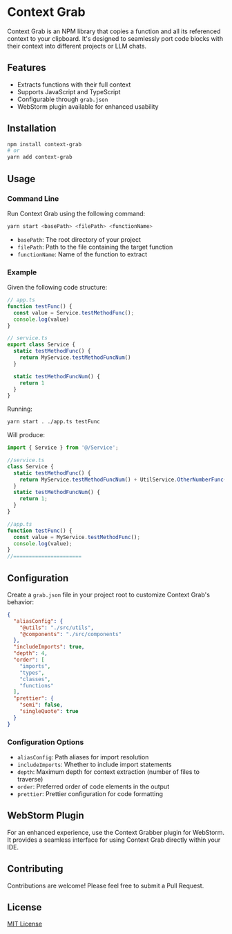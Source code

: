 # Context Grab

Context Grab is an NPM library that copies a function and all its referenced context to your clipboard. It's designed to seamlessly port code blocks with their context into different projects or LLM chats.

## Features

- Extracts functions with their full context
- Supports JavaScript and TypeScript
- Configurable through `grab.json`
- WebStorm plugin available for enhanced usability

## Installation

```bash
npm install context-grab
# or
yarn add context-grab
```

## Usage

### Command Line

Run Context Grab using the following command:

```bash
yarn start <basePath> <filePath> <functionName>
```

- `basePath`: The root directory of your project
- `filePath`: Path to the file containing the target function
- `functionName`: Name of the function to extract

### Example

Given the following code structure:

```javascript
// app.ts
function testFunc() {
  const value = Service.testMethodFunc();
  console.log(value)
}

// service.ts
export class Service {
  static testMethodFunc() {
    return MyService.testMethodFuncNum()
  }

  static testMethodFuncNum() {
    return 1
  }
}
```

Running:

```bash
yarn start . ./app.ts testFunc
```

Will produce:

```javascript
import { Service } from '@/Service';

//service.ts
class Service {
  static testMethodFunc() {
    return MyService.testMethodFuncNum() + UtilService.OtherNumberFunc();
  }
  static testMethodFuncNum() {
    return 1;
  }
}

//app.ts
function testFunc() {
  const value = MyService.testMethodFunc();
  console.log(value);
}
//======================
```

## Configuration

Create a `grab.json` file in your project root to customize Context Grab's behavior:

```json
{
  "aliasConfig": {
    "@utils": "./src/utils",
    "@components": "./src/components"
  },
  "includeImports": true,
  "depth": 4,
  "order": [
    "imports",
    "types",
    "classes",
    "functions"
  ],
  "prettier": {
    "semi": false,
    "singleQuote": true
  }
}
```

### Configuration Options

- `aliasConfig`: Path aliases for import resolution
- `includeImports`: Whether to include import statements
- `depth`: Maximum depth for context extraction (number of files to traverse)
- `order`: Preferred order of code elements in the output
- `prettier`: Prettier configuration for code formatting

## WebStorm Plugin

For an enhanced experience, use the Context Grabber plugin for WebStorm. It provides a seamless interface for using Context Grab directly within your IDE.

## Contributing

Contributions are welcome! Please feel free to submit a Pull Request.

## License

[MIT License](LICENSE)
